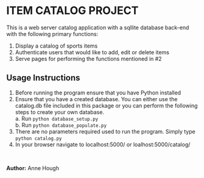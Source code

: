 # ITEM CATALOG PROJECT 

This is a web server catalog application with a sqllite database back-end with the following primary functions: 
1.  Display a catalog of sports items
2.  Authenticate users that would like to add, edit or delete items
3.  Serve pages for performing the functions mentioned in #2

## Usage Instructions

1. Before running the  program ensure that you have Python installed
2. Ensure that you have a created database.  You can either use the catalog.db file included in this package or you can perform the following steps to create your own database.<br>
	a.  Run `python database_setup.py`<br>
	b.  Run `python database_populate.py`
3. There are no parameters required used to run the program.  Simply type `python catalog.py`
4.  In your browser navigate to localhost:5000/ or loalhost:5000/catalog/

<br>

**Author:** Anne Hough
